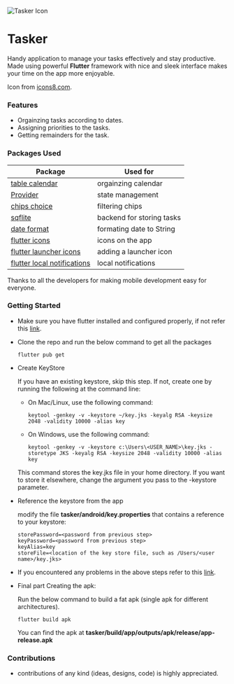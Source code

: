 ![Tasker Icon](https://img.icons8.com/dusk/64/000000/task.png)
# Tasker

Handy application to manage your tasks effectively and stay productive. Made using powerful **Flutter** framework with nice and sleek interface makes your time on the app more enjoyable.

Icon from [icons8.com](https://img.icons8.com/dusk/64/000000/task.png).

### Features 

* Orgainzing tasks according to dates.
* Assigning priorities to the tasks.
* Getting remainders for the task.

### Packages Used

| Package | Used for |
| ------- | -------- |
| [table calendar](https://pub.dev/packages/table_calendar) | orgainzing calendar |
| [Provider](https://pub.dev/packages/provider)  | state management |
| [chips choice](https://pub.dev/packages/chips_choice) | filtering chips |
| [sqflite](https://pub.dev/packages/sqflite) | backend for storing tasks |
| [date format](https://pub.dev/packages/date_format) | formating date to String
| [flutter icons](https://pub.dev/packages/flutter_icons) | icons on the app |
| [flutter launcher icons](https//pub.dev/packages/flutter_launcher_icons) | adding a launcher icon |
| [flutter local notifications](https//pub.dev/packages/flutter_local_notifications) | local notifications |

Thanks to all the developers for making mobile development easy for everyone.

### Getting Started

* Make sure you have flutter installed and configured properly, if not refer this [link](https://flutter.dev/docs/get-started/install).
* Clone the repo and run the below command to get all the packages

    ```
    flutter pub get
    ```
* Create KeyStore

    If you have an existing keystore, skip this step. If not, create one by running the following at the command line:

    * On Mac/Linux, use the following command:
        ```
        keytool -genkey -v -keystore ~/key.jks -keyalg RSA -keysize 2048 -validity 10000 -alias key
        ```
    * On Windows, use the following command:
        ```
        keytool -genkey -v -keystore c:\Users\<USER_NAME>\key.jks -storetype JKS -keyalg RSA -keysize 2048 -validity 10000 -alias key
        ```
    This command stores the key.jks file in your home directory. If you want to store it elsewhere, change the argument you pass to the -keystore parameter.

* Reference the keystore from the app

    modify the file **tasker/android/key.properties** that contains a reference to your keystore:

    ```
    storePassword=<password from previous step>
    keyPassword=<password from previous step>
    keyAlias=key
    storeFile=<location of the key store file, such as /Users/<user name>/key.jks>
    ```
* If you encountered any problems in the above steps refer to this [link](https://flutter.dev/docs/deployment/android#create-a-keystore).
* Final part Creating the apk:

    Run the below command to build a fat apk (single apk for different architectures).
    
    ```
    flutter build apk
    ```
    You can find the apk at **tasker/build/app/outputs/apk/release/app-release.apk**

### Contributions

* contributions of any kind (ideas, designs, code) is highly appreciated. 